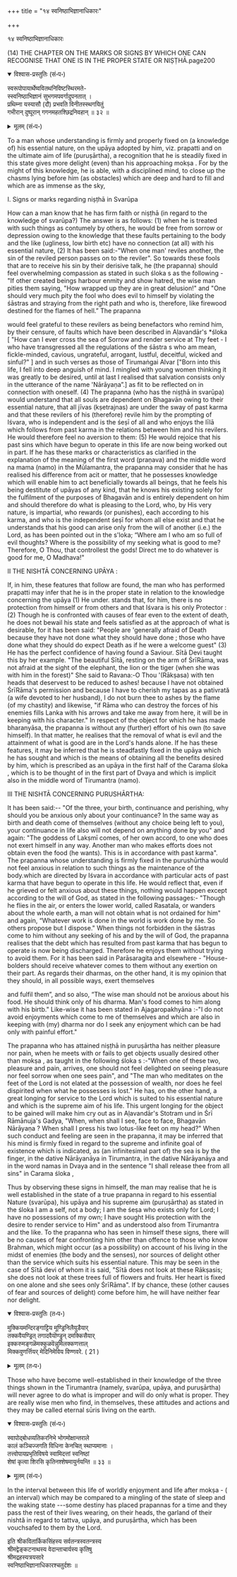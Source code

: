 +++
title = "१४ स्वनिष्ठाभिज्ञानाधिकारः"

+++

१४ स्वनिष्ठाभिज्ञानाधिकारः

(14) THE CHAPTER ON THE MARKS OR SIGNS BY WHICH ONE CAN RECOGNISE THAT ONE IS IN THE PROPER STATE OR NIṢṬHĀ.page200

<details open><summary>विश्वास-प्रस्तुतिः (सं॰प॰)</summary>

स्वरूपोपायार्थेष्ववितथनिविष्टस्थिरमते-  
स्स्वनिष्ठाभिज्ञानं सुभगमपवर्गादुपनतात् ।  
प्रथिम्ना यस्यासौ (दौ) प्रभवति विनीतस्स्थगयितुं  
गभीरान् दुष्पूरान् गगनमहतश्छिद्रनिवहान् ॥ ३२ ॥
</details>

<details><summary>मूलम् (सं॰प॰)</summary>

स्वरूपोपायार्थेष्ववितथनिविष्टस्थिरमते-  
स्स्वनिष्ठाभिज्ञानं सुभगमपवर्गादुपनतात् ।  
प्रथिम्ना यस्यासौ (दौ) प्रभवति विनीतस्स्थगयितुं  
गभीरान् दुष्पूरान् गगनमहतश्छिद्रनिवहान् ॥ ३२ ॥
</details>

To a man whose understanding is firmly and properly fixed on (a knowledge of) his essential nature, on the upāya adopted by him, viz. prapatti and on the ultimate aim of life (puruṣārtha), a recognition that he is steadily fixed in this state gives more delight (even) than his approaching mokṣa . For by the might of this knowledge, he is able, with a disciplined mind, to close up the chasms lying before him (as obstacles) which are deep and hard to fill and which are as immense as the sky,

I. Signs or marks regarding niṣṭhā in Svarūpa

How can a man know that he has firm faith or niṣṭhā (in regard to the knowledge of svarūpa?) The answer is as follows: (1) when he is treated with such things as contumely by others, he would be free from sorrow or depression owing to the knowledge that these faults pertaining to the body and the like (ugliness, low birth etc) have no connection (at all) with his essential nature, (2) It has been said:-"When one man' reviles another, the sin of the reviled person passes on to the reviler". So towards these fools that are to receive his sin by their derisive talk, he (the prapanna) should feel overwhelming compassion as stated in such śloka s as the following - "If other created beings harbour enmity and show hatred, the wise man pities them saying, "How wrapped up they are in great delusion!" and "One should very much pity the fool who does evil to himself by violating the śāstras and straying from the right path and who is, therefore, like firewood destined for the flames of hell.” The prapanna

would feel grateful to these revilers as being benefactors who remind him, by their censure, of faults which have been described in Aḷavandār's *śloka [  "How can I ever cross the sea of Sorrow and render service at Thy feet - I who have transgressed all the regulations of the śāstra s who am mean, fickle-minded, cavious, ungrateful, arrogant, lustful, deceitful, wicked and sinful?" ] and in such verses as those of Tirumaṅgai Alvar ["Born into this life, I fell into deep anguish of mind. I mingled with young women thinking it was greatly to be desired, until at last I realised that salvation consists only in the utterance of the name 'Nārāyaṇa”.] as fit to be reflected on in connection with oneself. (4) The prapanna (who has the niṣṭhā in svarūpa) would understand that all souls are dependent on Bhagavān owing to their essential nature, that all jīvas (kṣetrajnas) are under the sway of past karma and that these revilers of his (therefore) revile him by the prompting of Iśvara, who is independent and is the śeṣī  of all and who enjoys the līlā which follows from past karma in the relations between him and his revilers. He would therefore feel no aversion to them: (5) He would rejoice that his past sins which have begun to operate in this life are now being worked out in part. If he has these marks or characteristics as clarified in the explanation of the meaning of the first word (praṇava) and the middle word na mama (namo) in the Mūlamantra, the prapanna may consider that he has realised his difference from acit or matter, that he possesses knowledge which will enable him to act beneficially towards all beings, that he feels his being destitute of upāyas of any kind, that he knows his existing solely for the fulfilment of the purposes of Bhagavān and is entirely dependent on him and should therefore do what is pleasing to the Lord, who, by His very nature, is impartial, who rewards (or punishes), each according to his karma, and who is the independent śeṣī for whom all else exist and that he understands that his good can arise only from the will of another (i.e.) the Lord, as has been pointed out in the s'loka; “Where am I who am so full of evil thoughts? Where is the possibility of my seeking what is good to me? Therefore, O Thou, that controllest the gods! Direct me to do whatever is good for me, O Madhava!"

II THE NISHTĀ CONCERNING UPĀYA :

If, in him, these features that follow are found, the man who has performed prapatti may infer that he is in the proper state in relation to the knowledge concerning the upāya (1) He under. stands that, for him, there is no protection from himself or from others and that Iśvara is his only Protector : (2) Though he is confronted with causes of fear even to the extent of death, he does not bewail his state and feels satisfied as at the approach of what is desirable, for it has been said: "People are 'generally afraid of Death because they have not done what they should have done ; those who have done what they should do expect Death as if he were a welcome guest" (3) He has the perfect confidence of having found a Saviour. Sītā Devi taught this by her example. "The beautiful Sītā, resting on the arm of ŚrīRāma, was not afraid at the sight of the elephant, the lion or the tiger (when she was with him in the forest)" She said to Ravana:-O Thou '(Rākṣasa) with ten heads that deservest to be reduced to ashes! because I have not obtained ŚrīRāma's permission and because I have to cherish my tapas as a pativrată (a wife devoted to her husband), I do not burn thee to ashes by the flame (of my chastity) and likewise, "if Rāma who can destroy the forces of his enemies fills Lanka with his arrows and take me away from here, it will be in keeping with his character." In respect of the object for which he has made bharanyāsa, the prapanna is without any (further) effort of his own (to save himself). In that matter, he realises that the removal of what is evil and the attainment of what is good are in the Lord's hands alone. If he has these features, it may be inferred that he is steadfastly fixed in the upāya which he has sought and which is the means of obtaining all the benefits desired by him, which is prescribed as an upāya in the first half of the Carama śloka , which is to be thought of in the first part of Dvaya and which is implicit also in the middle word of Tirumantra (namo).

III THE NISHTĀ CONCERNING PURUSHĀRTHA:

It has been said:-- "Of the three, your birth, continuance and perishing, why should you be anxious only about your continuance? In the same way as birth and death come of themselves (without any choice being left to you), your continuance in life also will not depend on anything done by you" and again: "The goddess of Lakṣmī comes, of her own accord, to one who does not exert himself in any way. Another man who makes efforts does not obtain even the food (he wants). This is in accordance with past karma". The prapanna whose understanding is firmly fixed in the purushūrtha would not feel anxious in relation to such things as the maintenance of the body.which are directed by Iśvara in accordance with particular acts of past karma that have begun to operate in this life. He would reflect that, even if he grieved or felt anxious about these things, nothing would happen except according to the will of God, as stated in the following passages:- "Though he flies in the air, or enters the lower world, called Rasatala, or wanders about the whole earth, a man will not obtain what is not ordained for him" and again, “Whatever work is done in the world is work done by me. So others propose but I dispose." When things not forbidden in the śāstras come to him without any seeking of his and by the will of God, the prapanna realises that the debt which has resulted from past karma that has begun to operate is now being discharged. Therefore he enjoys them without trying to avoid them. For it has been said in Parāsaragita and elsewhere - "House-bolders should receive whatever comes to them without any exertion on their part. As regards their dharmas, on the other hand, it is my opinion that they should, in all possible ways, exert themselves

and fulfil them”, and so also, “The wise man should not be anxious about his food. He should think only of his dharma. Man's food comes to him along with his birtb." Like-wise it has been stated in Ajagaropakhyāna :-"I do not avoid enjoyments which come to me of themselves and which are also in keeping with (my) dharma nor do I seek any enjoyment which can be had only with painful effort."

The prapanna who has attained niṣṭhā in puruṣārtha has neither pleasure nor pain, when he meets with or fails to get objects usually desired other than mokṣa , as taught in the following śloka s :-"When one of these two, pleasure and pain, arrives, one should not feel delighted on seeing pleasure nor feel sorrow when one sees pain", and "The man who meditates on the feet of the Lord is not elated at the possession of wealth, nor does he feel dispirited when what he possesses is lost." He has, on the other hand, a great longing for service to the Lord which is suited to his essential nature and which is the supreme aim of his life. This urgent longing for the object to be gained will make him cry out as in Aḷavandār's Stotram und in Śrī Rāmānuja's Gadya, "When, when shall I see, face to face, Bhagavān Nārāyaṇa ? When shall I press his two lotus-like feet on my head?" When such conduct and feeling are seen in the prapanna, it may be inferred that his mind is firmly fixed in regard to the supreme and infinite goal of existence which is indicated, as (an infinitesimal part of) the sea is by the finger, in the dative Nārāyanāya in Tirumantra, in the dative Nārāyanāya and in the word namas in Dvaya and in the sentence "I shall release thee from all sins" in Carama śloka ,

Thus by observing these signs in himself, the man may realise that he is well established in the state of a true prapanna in regard to his essential Nature (svarūpa), his upāya and his supreme aim (puruṣārtha) as stated in the śloka I am a self, not a body; I am the śeṣa who exists only for Lord; I have no possessions of my own; I have sought His protection with the desire to render service to Him" and as understood also from Tirumantra and the like. To the prapanna who has seen in himself these signs, there will be no causes of fear confronting him other than offence to those who know Brahman, which might occur (as a possibility) on account of his living in the midst of enemies (the body and the senses), nor sources of delight other than the service which suits his essential nature. This may be seen in the case of Sītā devi of whom it is said, "Sītā does not look at these Rākṣasis; she does not look at these trees full of flowers and fruits. Her heart is fixed on one alone and she sees only ŚrīRāma". If by chance, these (other causes of fear and sources of delight) come before him, he will have neither fear nor delight.

<details open><summary>विश्वास-प्रस्तुतिः (त॰प॰)</summary>

मुक्कियमन्दिरङ्गाट्टिय मूण्ड्रिनिलैयुडैयार्  
तक्कवैयण्ड्रित् तगादवैयॊण्ड्रुन् दमक्किसैयार्  
इक्करुमङ्गळॆमक्कुळवॆन्नुमिलक्कणत्ताल्  
मिक्कवुणर्त्तियर् मेदिनिमेविय विण्णवरे. ( 21 )
</details>

<details><summary>मूलम् (त॰प॰)</summary>

मुक्कियमन्दिरङ्गाट्टिय मूण्ड्रिनिलैयुडैयार्  
तक्कवैयण्ड्रित् तगादवैयॊण्ड्रुन् दमक्किसैयार्  
इक्करुमङ्गळॆमक्कुळवॆन्नुमिलक्कणत्ताल्  
मिक्कवुणर्त्तियर् मेदिनिमेविय विण्णवरे. ( 21 )
</details>

Those who have become well-established in their knowledge of the three things shown in the Tirumantra (namely, svarūpa, upāya, and puruṣārtha) will never agree to do what is improper and will do only what is proper. They are really wise men who find, in themselves, these attitudes and actions and they may be called eternal sūris living on the earth.

<details open><summary>विश्वास-प्रस्तुतिः (सं॰प॰)</summary>

स्वापोद्बोधव्यतिकरनिभे भोगमोक्षान्तराले  
कालं कञ्चिज्जगति विधिना केनचित् स्थाप्यमानाः ।  
तत्त्वोपायप्रभृतिविषये स्वामिदत्तां स्वनिष्ठां  
शेषां कृत्वा शिरसि कृतिनश्शेषमायुर्नयन्ति ॥ ३३ ॥
</details>

<details><summary>मूलम् (सं॰प॰)</summary>

स्वापोद्बोधव्यतिकरनिभे भोगमोक्षान्तराले  
कालं कञ्चिज्जगति विधिना केनचित् स्थाप्यमानाः ।  
तत्त्वोपायप्रभृतिविषये स्वामिदत्तां स्वनिष्ठां  
शेषां कृत्वा शिरसि कृतिनश्शेषमायुर्नयन्ति ॥ ३३ ॥
</details>

In the interval between this life of worldly enjoyment and life after mokṣa  - ( an interval) which may be compared to a mingling of the state of sleep and the waking state ---some destiny has placed prapannas for a time and they pass the rest of their lives wearing, on their heads, the garland of their nishtă in regard to tattva, upāya, and puruṣārtha, which has been vouchsafed to them by the Lord.

इति श्रीकवितार्किकसिंहस्य सर्वतन्त्रस्वतन्त्रस्य  
श्रीमद्वेङ्कटनाथस्य वेदान्ताचार्यस्य कृतिषु  
श्रीमद्रहस्यत्रयसारे  
स्वनिष्ठाभिज्ञानाधिकारश्चतुर्दशः ॥

